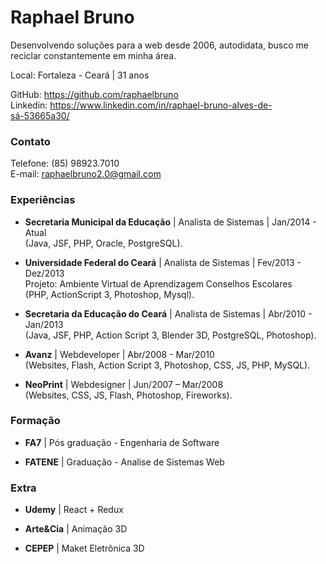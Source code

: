 
# Raphael Bruno
Desenvolvendo soluções para a web desde 2006, autodidata, busco me reciclar constantemente em minha área.

Local: Fortaleza - Ceará | 31 anos

GitHub: https://github.com/raphaelbruno <br />
Linkedin: https://www.linkedin.com/in/raphael-bruno-alves-de-sá-53665a30/

### Contato
Telefone: (85) 98923.7010 <br />
E-mail: raphaelbruno2.0@gmail.com

### Experiências
- **Secretaria Municipal da Educação** |
Analista de Sistemas | Jan/2014 - Atual <br />
(Java, JSF, PHP, Oracle, PostgreSQL).

- **Universidade Federal do Ceará** |
Analista de Sistemas | Fev/2013 - Dez/2013 <br />
Projeto: Ambiente Virtual de Aprendizagem Conselhos Escolares <br />
(PHP, ActionScript 3, Photoshop, Mysql).

- **Secretaria da Educação do Ceará** |
Analista de Sistemas | Abr/2010 - Jan/2013 <br />
(Java, JSF, PHP, Action Script 3, Blender 3D, PostgreSQL, Photoshop).

- **Avanz** |
Webdeveloper | Abr/2008 - Mar/2010 <br />
(Websites, Flash, Action Script 3, Photoshop, CSS, JS, PHP, MySQL).

- **NeoPrint** |
Webdesigner | Jun/2007 – Mar/2008 <br />
(Websites, CSS, JS, Flash, Photoshop, Fireworks).

### Formação
- **FA7** |
Pós graduação - Engenharia de Software

- **FATENE** |
Graduação - Analise de Sistemas Web

### Extra
- **Udemy** |
React + Redux

- **Arte&Cia** |
Animação 3D

- **CEPEP** |
Maket Eletrônica 3D
